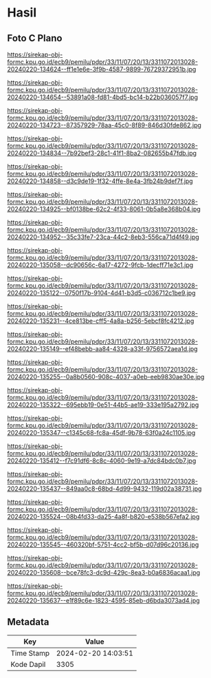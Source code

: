 # Hasil

## Foto C Plano

https://sirekap-obj-formc.kpu.go.id/ecb9/pemilu/pdpr/33/11/07/20/13/3311072013028-20240220-134624--ff1e1e6e-3f9b-4587-9899-76729372951b.jpg

https://sirekap-obj-formc.kpu.go.id/ecb9/pemilu/pdpr/33/11/07/20/13/3311072013028-20240220-134654--53891a08-fd81-4bd5-bc14-b22b036057f7.jpg

https://sirekap-obj-formc.kpu.go.id/ecb9/pemilu/pdpr/33/11/07/20/13/3311072013028-20240220-134723--87357929-78aa-45c0-8f89-846d30fde862.jpg

https://sirekap-obj-formc.kpu.go.id/ecb9/pemilu/pdpr/33/11/07/20/13/3311072013028-20240220-134834--7b92bef3-28c1-41f1-8ba2-082655b47fdb.jpg

https://sirekap-obj-formc.kpu.go.id/ecb9/pemilu/pdpr/33/11/07/20/13/3311072013028-20240220-134858--d3c9de19-1f32-4ffe-8e4a-3fb24b9def7f.jpg

https://sirekap-obj-formc.kpu.go.id/ecb9/pemilu/pdpr/33/11/07/20/13/3311072013028-20240220-134925--bf0138be-62c2-4f33-8061-0b5a8e368b04.jpg

https://sirekap-obj-formc.kpu.go.id/ecb9/pemilu/pdpr/33/11/07/20/13/3311072013028-20240220-134952--35c33fe7-23ca-44c2-8eb3-556ca71d4f49.jpg

https://sirekap-obj-formc.kpu.go.id/ecb9/pemilu/pdpr/33/11/07/20/13/3311072013028-20240220-135058--dc90656c-6a17-4272-9fcb-1decff71e3c1.jpg

https://sirekap-obj-formc.kpu.go.id/ecb9/pemilu/pdpr/33/11/07/20/13/3311072013028-20240220-135122--0750f17b-9104-4d41-b3d5-c036712c1be9.jpg

https://sirekap-obj-formc.kpu.go.id/ecb9/pemilu/pdpr/33/11/07/20/13/3311072013028-20240220-135231--4ce813be-cff5-4a8a-b256-5ebcf8fc4212.jpg

https://sirekap-obj-formc.kpu.go.id/ecb9/pemilu/pdpr/33/11/07/20/13/3311072013028-20240220-135149--ef48bebb-aa84-4328-a33f-9756572aea1d.jpg

https://sirekap-obj-formc.kpu.go.id/ecb9/pemilu/pdpr/33/11/07/20/13/3311072013028-20240220-135255--0a8b0560-908c-4037-a0eb-eeb9830ae30e.jpg

https://sirekap-obj-formc.kpu.go.id/ecb9/pemilu/pdpr/33/11/07/20/13/3311072013028-20240220-135322--695ebb19-0e51-44b5-ae19-333e195a2792.jpg

https://sirekap-obj-formc.kpu.go.id/ecb9/pemilu/pdpr/33/11/07/20/13/3311072013028-20240220-135347--c1345c68-fc8a-45df-9b78-63f0a24c1105.jpg

https://sirekap-obj-formc.kpu.go.id/ecb9/pemilu/pdpr/33/11/07/20/13/3311072013028-20240220-135412--f7c91df6-8c8c-4060-9e19-a7dc84bdc0b7.jpg

https://sirekap-obj-formc.kpu.go.id/ecb9/pemilu/pdpr/33/11/07/20/13/3311072013028-20240220-135437--849aa0c8-68bd-4d99-9432-119d02a38731.jpg

https://sirekap-obj-formc.kpu.go.id/ecb9/pemilu/pdpr/33/11/07/20/13/3311072013028-20240220-135524--08b4fd33-da25-4a8f-b820-e538b567efa2.jpg

https://sirekap-obj-formc.kpu.go.id/ecb9/pemilu/pdpr/33/11/07/20/13/3311072013028-20240220-135545--460320bf-5751-4cc2-bf5b-d07d96c20136.jpg

https://sirekap-obj-formc.kpu.go.id/ecb9/pemilu/pdpr/33/11/07/20/13/3311072013028-20240220-135608--bce78fc3-dc9d-429c-8ea3-b0a6836acaa1.jpg

https://sirekap-obj-formc.kpu.go.id/ecb9/pemilu/pdpr/33/11/07/20/13/3311072013028-20240220-135637--e1f89c6e-1823-4595-85eb-d6bda3073ad4.jpg


## Metadata

| Key        | Value               |
| ---------- | ------------------- |
| Time Stamp | 2024-02-20 14:03:51 |
| Kode Dapil | 3305                |



